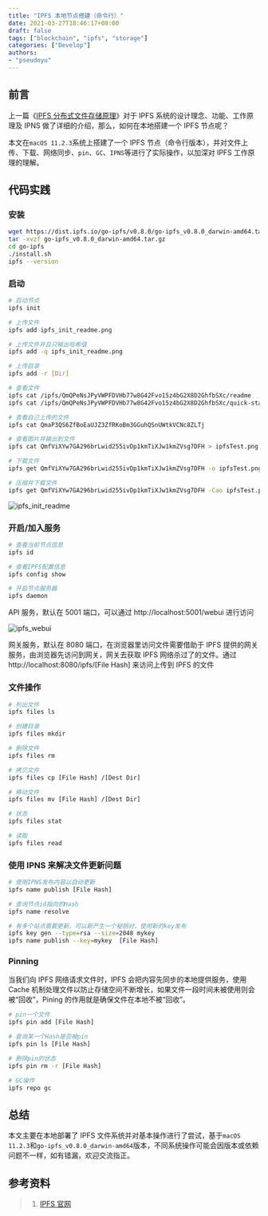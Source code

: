 ```yaml
---
title: "IPFS 本地节点搭建（命令行）"
date: 2021-03-27T18:46:17+08:00
draft: false
tags: ["blockchain", "ipfs", "storage"]
categories: ["Develop"]
authors:
- "pseudoyu"
---
```


## 前言

上一篇《[IPFS 分布式文件存储原理](https://www.pseudoyu.com/en/2021/03/25/blockchain_ipfs_structure/)》对于 IPFS 系统的设计理念、功能、工作原理及 IPNS 做了详细的介绍，那么，如何在本地搭建一个 IPFS 节点呢？

本文在`macOS 11.2.3`系统上搭建了一个 IPFS 节点（命令行版本），并对文件上传、下载、网络同步、`pin`、`GC`、`IPNS`等进行了实际操作，以加深对 IPFS 工作原理的理解。

## 代码实践

### 安装

```sh
wget https://dist.ipfs.io/go-ipfs/v0.8.0/go-ipfs_v0.8.0_darwin-amd64.tar.gz
tar -xvzf go-ipfs_v0.8.0_darwin-amd64.tar.gz
cd go-ipfs
./install.sh
ipfs --version
```

### 启动

```sh
# 启动节点
ipfs init

# 上传文件
ipfs add ipfs_init_readme.png

# 上传文件并且只输出哈希值
ipfs add -q ipfs_init_readme.png

# 上传目录
ipfs add -r [Dir]

# 查看文件
ipfs cat /ipfs/QmQPeNsJPyVWPFDVHb77w8G42Fvo15z4bG2X8D2GhfbSXc/readme
ipfs cat /ipfs/QmQPeNsJPyVWPFDVHb77w8G42Fvo15z4bG2X8D2GhfbSXc/quick-start

# 查看自己上传的文件
ipfs cat QmaP3QS6ZfBoEaUJZ3ZfRKoBm3GGuhQSnUWtkVCNc8ZLTj

# 查看图片并输出到文件
ipfs cat QmfViXYw7GA296brLwid255ivDp1kmTiXJw1kmZVsg7DFH > ipfsTest.png

# 下载文件
ipfs get QmfViXYw7GA296brLwid255ivDp1kmTiXJw1kmZVsg7DFH -o ipfsTest.png

# 压缩并下载文件
ipfs get QmfViXYw7GA296brLwid255ivDp1kmTiXJw1kmZVsg7DFH -Cao ipfsTest.png
```

![ipfs_init_readme](https://pseudoyu.oss-cn-hangzhou.aliyuncs.com/images/ipfs_init_readme.png)

### 开启/加入服务

```sh
# 查看当前节点信息
ipfs id

# 查看IPFS配置信息
ipfs config show

# 开启节点服务器
ipfs daemon
```

API 服务，默认在 5001 端口，可以通过 http://localhost:5001/webui 进行访问

![ipfs_webui](https://pseudoyu.oss-cn-hangzhou.aliyuncs.com/images/ipfs_webui.png)

网关服务，默认在 8080 端口，在浏览器里访问文件需要借助于 IPFS 提供的网关服务，由浏览器先访问到网关，网关去获取 IPFS 网络杀过了的文件。通过 http://localhost:8080/ipfs/[File Hash] 来访问上传到 IPFS 的文件

### 文件操作

```sh
# 列出文件
ipfs files ls

# 创建目录
ipfs files mkdir

# 删除文件
ipfs files rm

# 拷贝文件
ipfs files cp [File Hash] /[Dest Dir]

# 移动文件
ipfs files mv [File Hash] /[Dest Dir]

# 状态
ipfs files stat

# 读取
ipfs files read
```

### 使用 IPNS 来解决文件更新问题

```sh
# 使用IPNS发布内容以自动更新
ipfs name publish [File Hash]

# 查询节点id指向的Hash
ipfs name resolve

# 有多个站点需要更新，可以新产生一个秘钥对，使用新的key发布
ipfs key gen --type=rsa --size=2048 mykey
ipfs name publish --key=mykey  [File Hash]
```

### Pinning

当我们向 IPFS 网络请求文件时，IPFS 会把内容先同步的本地提供服务，使用 Cache 机制处理文件以防止存储空间不断增长，如果文件一段时间未被使用则会被“回收”，Pining 的作用就是确保文件在本地不被“回收”。

```sh
# pin一个文件
ipfs pin add [File Hash]

# 查询某一个Hash是否被pin
ipfs pin ls [File Hash]

# 删除pin的状态
ipfs pin rm -r [File Hash]

# GC操作
ipfs repo gc
```

## 总结

本文主要在本地部署了 IPFS 文件系统并对基本操作进行了尝试，基于`macOS 11.2.3`和`go-ipfs_v0.8.0_darwin-amd64`版本，不同系统操作可能会因版本或依赖问题不一样，如有错漏，欢迎交流指正。

## 参考资料

> 1. [IPFS 官网](https://ipfs.io)
